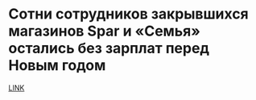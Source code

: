 # Сотни сотрудников закрывшихся магазинов Spar и «Семья» остались без зарплат перед Новым годом



[LINK](https://varlamov.ru/3735590.html)